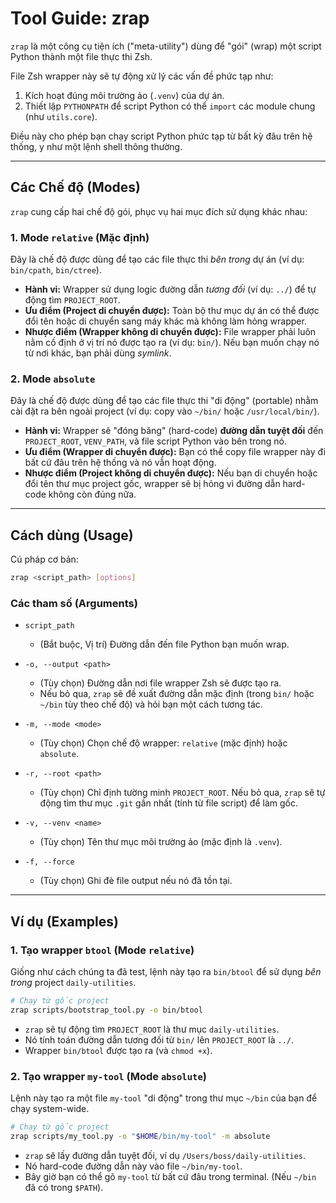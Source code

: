 # Tool Guide: zrap

`zrap` là một công cụ tiện ích ("meta-utility") dùng để "gói" (wrap) một script Python thành một file thực thi Zsh.

File Zsh wrapper này sẽ tự động xử lý các vấn đề phức tạp như:

1. Kích hoạt đúng môi trường ảo (`.venv`) của dự án.
2. Thiết lập `PYTHONPATH` để script Python có thể `import` các module chung (như `utils.core`).

Điều này cho phép bạn chạy script Python phức tạp từ bất kỳ đâu trên hệ thống, y như một lệnh shell thông thường.

---

## Các Chế độ (Modes)

`zrap` cung cấp hai chế độ gói, phục vụ hai mục đích sử dụng khác nhau:

### 1\. Mode `relative` (Mặc định)

Đây là chế độ được dùng để tạo các file thực thi _bên trong_ dự án (ví dụ: `bin/cpath`, `bin/ctree`).

- **Hành vi:** Wrapper sử dụng logic đường dẫn _tương đối_ (ví dụ: `../`) để tự động tìm `PROJECT_ROOT`.
- **Ưu điểm (Project di chuyển được):** Toàn bộ thư mục dự án có thể được đổi tên hoặc di chuyển sang máy khác mà không làm hỏng wrapper.
- **Nhược điểm (Wrapper không di chuyển được):** File wrapper phải luôn nằm cố định ở vị trí nó được tạo ra (ví dụ: `bin/`). Nếu bạn muốn chạy nó từ nơi khác, bạn phải dùng _symlink_.

### 2\. Mode `absolute`

Đây là chế độ được dùng để tạo các file thực thi "di động" (portable) nhằm cài đặt ra bên ngoài project (ví dụ: copy vào `~/bin/` hoặc `/usr/local/bin/`).

- **Hành vi:** Wrapper sẽ "đóng băng" (hard-code) **đường dẫn tuyệt đối** đến `PROJECT_ROOT`, `VENV_PATH`, và file script Python vào bên trong nó.
- **Ưu điểm (Wrapper di chuyển được):** Bạn có thể copy file wrapper này đi bất cứ đâu trên hệ thống và nó vẫn hoạt động.
- **Nhược điểm (Project không di chuyển được):** Nếu bạn di chuyển hoặc đổi tên thư mục project gốc, wrapper sẽ bị hỏng vì đường dẫn hard-code không còn đúng nữa.

---

## Cách dùng (Usage)

Cú pháp cơ bản:

```sh
zrap <script_path> [options]
```

### Các tham số (Arguments)

- `script_path`

  - (Bắt buộc, Vị trí) Đường dẫn đến file Python bạn muốn wrap.

- `-o, --output <path>`

  - (Tùy chọn) Đường dẫn nơi file wrapper Zsh sẽ được tạo ra.
  - Nếu bỏ qua, `zrap` sẽ đề xuất đường dẫn mặc định (trong `bin/` hoặc `~/bin` tùy theo chế độ) và hỏi bạn một cách tương tác.

- `-m, --mode <mode>`

  - (Tùy chọn) Chọn chế độ wrapper: `relative` (mặc định) hoặc `absolute`.

- `-r, --root <path>`

  - (Tùy chọn) Chỉ định tường minh `PROJECT_ROOT`. Nếu bỏ qua, `zrap` sẽ tự động tìm thư mục `.git` gần nhất (tính từ file script) để làm gốc.

- `-v, --venv <name>`

  - (Tùy chọn) Tên thư mục môi trường ảo (mặc định là `.venv`).

- `-f, --force`

  - (Tùy chọn) Ghi đè file output nếu nó đã tồn tại.

---

## Ví dụ (Examples)

### 1\. Tạo wrapper `btool` (Mode `relative`)

Giống như cách chúng ta đã test, lệnh này tạo ra `bin/btool` để sử dụng _bên trong_ project `daily-utilities`.

```sh
# Chạy từ gốc project
zrap scripts/bootstrap_tool.py -o bin/btool
```

- `zrap` sẽ tự động tìm `PROJECT_ROOT` là thư mục `daily-utilities`.
- Nó tính toán đường dẫn tương đối từ `bin/` lên `PROJECT_ROOT` là `../`.
- Wrapper `bin/btool` được tạo ra (và `chmod +x`).

### 2\. Tạo wrapper `my-tool` (Mode `absolute`)

Lệnh này tạo ra một file `my-tool` "di động" trong thư mục `~/bin` của bạn để chạy system-wide.

```sh
# Chạy từ gốc project
zrap scripts/my_tool.py -o "$HOME/bin/my-tool" -m absolute
```

- `zrap` sẽ lấy đường dẫn tuyệt đối, ví dụ `/Users/boss/daily-utilities`.
- Nó hard-code đường dẫn này vào file `~/bin/my-tool`.
- Bây giờ bạn có thể gõ `my-tool` từ bất cứ đâu trong terminal. (Nếu `~/bin` đã có trong `$PATH`).
